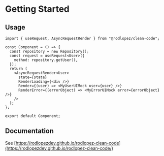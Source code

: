 # Getting Started

## Usage

```tsx title="RequestComponent.tsx"
import { useRequest, AsyncRequestRender } from "@rodlopez/clean-code";

const Component = () => {
  const repository = new Repository();
  const request = useRequest<User>({
    method: repository.getUser(),
  });
  return (
    <AsyncRequestRender<User>
      state={state}
      RenderLoading={<div />}
      Render={(user) => <MyUserUIMock user={user} />}
      RenderError={(errorObject) => <MyErrorUIMock error={errorObject} />}
    />
  );
};

export default Component;
```

## Documentation

See [https://rodlopezdev.github.io/rodlopez-clean-code](https://rodlopezdev.github.io/rodlopez-clean-code/)
